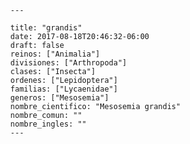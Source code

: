 
      ---

      title: "grandis"
      date: 2017-08-18T20:46:32-06:00
      draft: false
      reinos: ["Animalia"]
      divisiones: ["Arthropoda"]
      clases: ["Insecta"]
      ordenes: ["Lepidoptera"]
      familias: ["Lycaenidae"]
      generos: ["Mesosemia"]
      nombre_cientifico: "Mesosemia grandis"
      nombre_comun: ""
      nombre_ingles: ""
      ---

      
